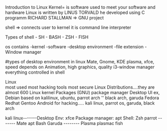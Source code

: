 Introduction to Linux
Kernel= is software used to meet your software and hardware
Linux is written by LINUS TORVALD
    he developed using C programm
RICHARD STALLMAN => GNU project

shell => connects user to kernel
        it is command line interpreter

Types of shell 
            - SH
            - BASH
            - ZSH
            - FISH
            
os contains 
    -kernel
    -software
    -desktop environment
    -file extension
    -Window manager

#types of desktop environment in linux
    Mate, Gnome, KDE plasma, xfce, 
        speed depends on
            Animation, high graphics, quality
i3-window manager
        everything controlled in shell
    
Linux   
    most used
    most hacking tools
    most secure
Linux Distributions....they are almost 600 
    Linux kernel
    Packages (GNU)
    package manager
    Desktop UI
ex, Debian based on kalilinux, ubuntu, parrot
    arch    ''      black arch, garuda
    Fedora
    Redhat
    Gentoo
    Android
for hacking..... kali linux, parrot os, garuda, black arch

kali linux-------Desktop Env: xfce
                 Package manager: apt
                 Shell: Zsh
parrot ------- Mate
                apt
                Bash
Garuda -------- Plasma
                plasmac
                fish
